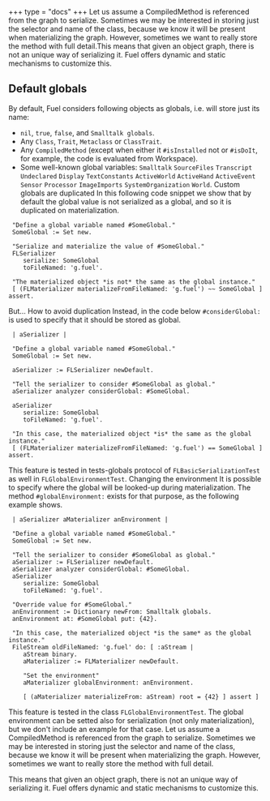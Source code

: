 +++
type = "docs"
+++
Let us assume a CompiledMethod is referenced from the graph to serialize. Sometimes we may be interested in storing just the selector and name of the class, because we know it will be present when materializing the graph. However, sometimes we want to really store the method with full detail.This means that given an object graph, there is not an unique way of serializing it. Fuel offers dynamic and static mechanisms to customize this.
## Default globals
By default, Fuel considers following objects as globals, i.e. will store just its name:
- `nil`, `true`, `false`, and `Smalltalk globals`.
- Any `Class`, `Trait`, `Metaclass` or `ClassTrait`.
- Any `CompiledMethod` (except when either it `#isInstalled` not or `#isDoIt`, for example, the code is evaluated from Workspace).
- Some well-known global variables: `Smalltalk` `SourceFiles` `Transcript` `Undeclared` `Display` `TextConstants` `ActiveWorld` `ActiveHand` `ActiveEvent` `Sensor` `Processor` `ImageImports` `SystemOrganization` `World`.
Custom globals are duplicated
In this following code snippet we show that by default the global value is not serialized as a global, and so it is duplicated on materialization.
```smalltalk
 "Define a global variable named #SomeGlobal."
 SomeGlobal := Set new.
 
 "Serialize and materialize the value of #SomeGlobal."
 FLSerializer 
 	serialize: SomeGlobal 
 	toFileNamed: 'g.fuel'.
 
 "The materialized object *is not* the same as the global instance."
 [ (FLMaterializer materializeFromFileNamed: 'g.fuel') ~~ SomeGlobal ] assert.
```
But...
How to avoid duplication
Instead, in the code below `#considerGlobal:` is used to specify that it should be stored as global.
```smalltalk
 | aSerializer |
 
 "Define a global variable named #SomeGlobal."
 SomeGlobal := Set new.
 
 aSerializer := FLSerializer newDefault.
 
 "Tell the serializer to consider #SomeGlobal as global."
 aSerializer analyzer considerGlobal: #SomeGlobal.
 
 aSerializer 
 	serialize: SomeGlobal 
 	toFileNamed: 'g.fuel'.
 	
 "In this case, the materialized object *is* the same as the global instance."
 [ (FLMaterializer materializeFromFileNamed: 'g.fuel') == SomeGlobal ] assert.
```
This feature is tested in tests-globals protocol of `FLBasicSerializationTest` as well in `FLGlobalEnvironmentTest`.
Changing the environment
It is possible to specify where the global will be looked-up during materialization. The method `#globalEnvironment:` exists for that purpose, as the following example shows.
```smalltalk
 | aSerializer aMaterializer anEnvironment |
 
 "Define a global variable named #SomeGlobal."
 SomeGlobal := Set new.
 
 "Tell the serializer to consider #SomeGlobal as global."
 aSerializer := FLSerializer newDefault.
 aSerializer analyzer considerGlobal: #SomeGlobal.
 aSerializer 
 	serialize: SomeGlobal 
 	toFileNamed: 'g.fuel'.
 
 "Override value for #SomeGlobal."
 anEnvironment := Dictionary newFrom: Smalltalk globals.
 anEnvironment at: #SomeGlobal put: {42}.
 
 "In this case, the materialized object *is the same* as the global instance."
 FileStream oldFileNamed: 'g.fuel' do: [ :aStream |
 	aStream binary.
 	aMaterializer := FLMaterializer newDefault.
 	
 	"Set the environment"
 	aMaterializer globalEnvironment: anEnvironment.
 
 	[ (aMaterializer materializeFrom: aStream) root = {42} ] assert ]
```
This feature is tested in the class `FLGlobalEnvironmentTest`. The global environment can be setted also for serialization (not only materialization), but we don't include an example for that case.
Let us assume a CompiledMethod is referenced from the graph to serialize. Sometimes we may be interested in storing just the selector and name of the class, because we know it will be present when materializing the graph. However, sometimes we want to really store the method with full detail.

This means that given an object graph, there is not an unique way of serializing it. Fuel offers dynamic and static mechanisms to customize this.